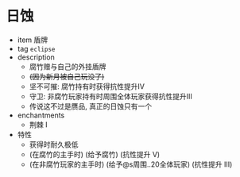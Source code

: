 # 日蚀  
- item 盾牌
- tag `eclipse`  
- description  
  - 腐竹赠与自己的外挂盾牌  
  - ~~(因为新月被自己玩没了)~~  
  - 坚不可摧: 腐竹持有时获得抗性提升IV  
  - 守卫: 非腐竹玩家持有时周围全体玩家获得抗性提升III  
  - 传说这不过是赝品, 真正的日蚀只有一个  
- enchantments  
  - 荆棘 I  
- 特性  
  - 获得时耐久极低  
  - (在腐竹的主手时) (给予腐竹) (抗性提升 V)  
  - (在非腐竹玩家的主手时) (给予@s周围..20全体玩家) (抗性提升 III)  